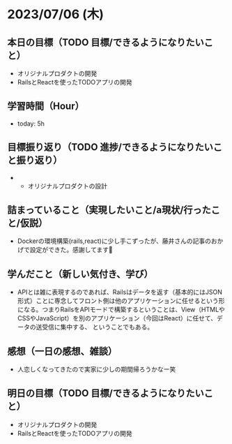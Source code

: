 # 2023/07/06 (木)

## 本日の目標（TODO 目標/できるようになりたいこと）

- オリジナルプロダクトの開発
- RailsとReactを使ったTODOアプリの開発

## 学習時間（Hour）

- today: 5h

## 目標振り返り（TODO 進捗/できるようになりたいこと振り返り）

- - オリジナルプロダクトの設計

## 詰まっていること（実現したいこと/a現状/行ったこと/仮説）

- Dockerの環境構築(rails,react)に少し手こずったが、藤井さんの記事のおかげで設定ができた。感謝してます🙏

## 学んだこと（新しい気付き、学び）

- APIとは雑に表現するのであれば、Railsはデータを返す（基本的にはJSON形式）ことに専念してフロント側は他のアプリケーションに任せるという形になる。つまりRailsをAPIモードで構築するということは、View（HTMLやCSSやJavaScript）を別のアプリケーション（今回はReact）に任せて、データの送受信に集中する、 ということでもある。

## 感想（一日の感想、雑談）

- 人恋しくなってきたので実家に少しの期間帰ろうかなー笑

## 明日の目標（TODO 目標/できるようになりたいこと）

- オリジナルプロダクトの開発
- RailsとReactを使ったTODOアプリの開発